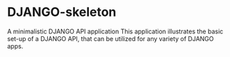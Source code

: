 # DJANGO-skeleton
A minimalistic DJANGO API application
This application illustrates the basic set-up of a DJANGO API, that can be utilized for any variety of DJANGO apps.
